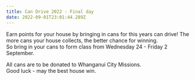 ```yaml
---
title: Can Drive 2022 - Final day
date: 2022-09-01T23:01:44.289Z
---
```



Earn points for your house by bringing in cans for this years can drive! The more cans your house collects, the better chance for winning.  
So bring in your cans to form class from Wednesday 24 - Friday 2 September.  

All cans are to be donated to Whanganui City Missions.  
Good luck - may the best house win.
